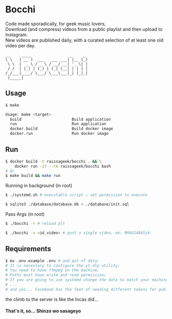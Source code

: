 # Bocchi

Code made sporadically, for geek music lovers, <br/>
Download (and compress) videos from a public playlist and then upload to Instagram.<br/>
New videos are published daily, with a curated selection of at least one old video per day.<br/>
```
__     ____                 _     _ 
\ \   | __ )  ___   ___ ___| |__ (_)
 \ \  |  _ \ / _ \ / __/ __| '_ \| |
 / /  | |_) | (_) | (_| (__| | | | |
/_/___|____/ \___/ \___\___|_| |_|_|
 |_____|                            
```

## Usage

```zsh
$ make

Usage: make <target>
  build                      Build application
  run                        Run application
  docker.build               Build docker image
  docker.run                 Run docker image
```

## Run

```zsh
$ docker build -t raissageek/bocchi . && \
    docker run -it --rm raissageek/bocchi bash
# Or
$ make build && make run
```

Running in background (in root)
```zsh
$ ./systemd.sh # executable script ∴ set permission to execute
```

```zsh
$ sqlite3 ./database/database.db < ./database/init.sql
```

Pass Args (in root)
```zsh
$ ./bocchi -r # reload plt
```

```zsh
$ ./bocchi -v <id_video> # post a single video, ex: RM4U148k5jA
```


## Requirements
```zsh
$ mv .env.example .env # and put of data;
# It is necessary to configure the yt-dlp utility;
# You need to have ffmpeg on the machine;
# Paths must have write and read permission;
# If you are going to use systemd change the data to match your machine;
# ...
# and yes... Facebook has the feat of needing different tokens for publishing and media publishing
```

the climb to the server is like the Incas did...

#### That's it, so... Shinzo wo sasageyo